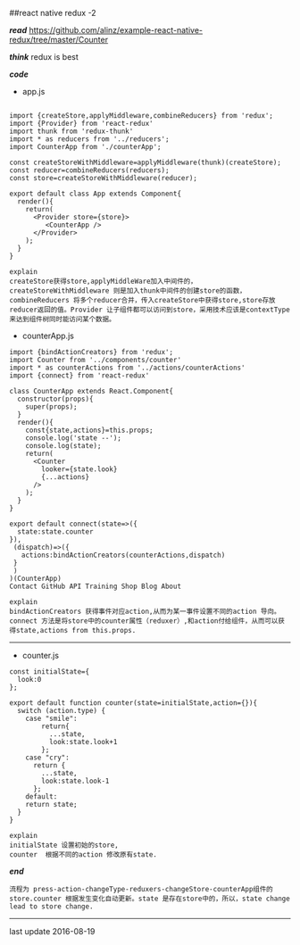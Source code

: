 ##react native redux  -2

***read***
	https://github.com/alinz/example-react-native-redux/tree/master/Counter
    

***think***
	redux is best
	
***code***
	
-	app.js
	
```

import {createStore,applyMiddleware,combineReducers} from 'redux';
import {Provider} from 'react-redux'
import thunk from 'redux-thunk'
import * as reducers from '../reducers';
import CounterApp from './counterApp';

const createStoreWithMiddleware=applyMiddleware(thunk)(createStore);
const reducer=combineReducers(reducers);
const store=createStoreWithMiddleware(reducer);

export default class App extends Component{
  render(){
    return(
      <Provider store={store}>
         <CounterApp />
      </Provider>
    );
  }
}

```
	explain
    createStore获得store,applyMiddleWare加入中间件的，createStoreWithMiddleware 则是加入thunk中间件的创建store的函数，combineReducers 将多个reducer合并，传入createStore中获得store,store存放reducer返回的值。Provider 让子组件都可以访问到store，采用技术应该是contextType来达到组件树同时能访问某个数据。


-	counterApp.js


```
import {bindActionCreators} from 'redux';
import Counter from '../components/counter'
import * as counterActions from '../actions/counterActions'
import {connect} from 'react-redux'

class CounterApp extends React.Component{
  constructor(props){
    super(props);
  }
  render(){
    const{state,actions}=this.props;
    console.log('state --');
    console.log(state);
    return(
      <Counter
        looker={state.look}
        {...actions}
      />
    );
  }
}

export default connect(state=>({
  state:state.counter
}),
 (dispatch)=>({
   actions:bindActionCreators(counterActions,dispatch)
 }
 )
)(CounterApp)
Contact GitHub API Training Shop Blog About

```
	explain
    bindActionCreators 获得事件对应action,从而为某一事件设置不同的action 导向。
    connect 方法是将store中的counter属性（reduxer）,和action付给组件，从而可以获得state,actions from this.props.
* * *

-	counter.js

```
const initialState={
  look:0
};

export default function counter(state=initialState,action={}){
  switch (action.type) {
    case "smile":
        return{
          ...state,
          look:state.look+1
        };
    case "cry":
      return {
        ...state,
        look:state.look-1
      };
    default:
    return state;
  }
}
```
	explain
    initialState 设置初始的store,
    counter  根据不同的action 修改原有state.
    
***end***

	流程为 press-action-changeType-reduxers-changeStore-counterApp组件的store.counter 根据发生变化自动更新。state 是存在store中的，所以，state change lead to store change.
    
* * *

last update 2016-08-19